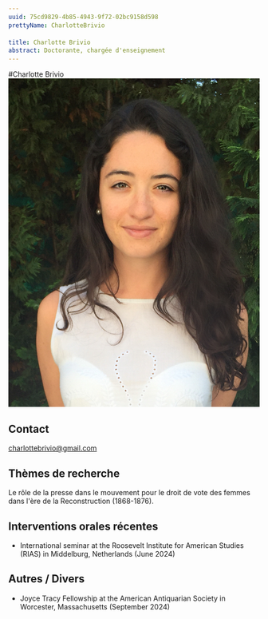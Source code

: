 ```yaml
---
uuid: 75cd9829-4b85-4943-9f72-02bc9158d598
prettyName: CharlotteBrivio

title: Charlotte Brivio
abstract: Doctorante, chargée d'enseignement
---
```


#Charlotte Brivio
![small](Brivio_Charlotte.jpeg)

## Contact

 charlottebrivio@gmail.com

## Thèmes de recherche

 Le rôle de la presse dans le mouvement pour le droit de vote des femmes dans l'ère de la Reconstruction (1868-1876).

## Interventions orales récentes

 - International seminar at the Roosevelt Institute for American Studies (RIAS) in Middelburg, Netherlands (June 2024)

## Autres / Divers

 - Joyce Tracy Fellowship at the American Antiquarian Society in Worcester, Massachusetts (September 2024)


